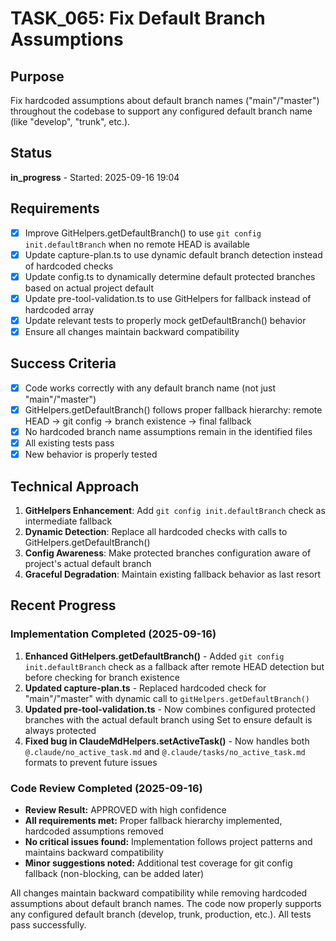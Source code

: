 # TASK_065: Fix Default Branch Assumptions

## Purpose
Fix hardcoded assumptions about default branch names ("main"/"master") throughout the codebase to support any configured default branch name (like "develop", "trunk", etc.).

## Status
**in_progress** - Started: 2025-09-16 19:04

## Requirements
- [x] Improve GitHelpers.getDefaultBranch() to use `git config init.defaultBranch` when no remote HEAD is available
- [x] Update capture-plan.ts to use dynamic default branch detection instead of hardcoded checks
- [x] Update config.ts to dynamically determine default protected branches based on actual project default
- [x] Update pre-tool-validation.ts to use GitHelpers for fallback instead of hardcoded array
- [x] Update relevant tests to properly mock getDefaultBranch() behavior
- [x] Ensure all changes maintain backward compatibility

## Success Criteria
- [x] Code works correctly with any default branch name (not just "main"/"master")
- [x] GitHelpers.getDefaultBranch() follows proper fallback hierarchy: remote HEAD → git config → branch existence → final fallback
- [x] No hardcoded branch name assumptions remain in the identified files
- [x] All existing tests pass
- [x] New behavior is properly tested

## Technical Approach
1. **GitHelpers Enhancement**: Add `git config init.defaultBranch` check as intermediate fallback
2. **Dynamic Detection**: Replace all hardcoded checks with calls to GitHelpers.getDefaultBranch()
3. **Config Awareness**: Make protected branches configuration aware of project's actual default branch
4. **Graceful Degradation**: Maintain existing fallback behavior as last resort

## Recent Progress

### Implementation Completed (2025-09-16)
1. **Enhanced GitHelpers.getDefaultBranch()** - Added `git config init.defaultBranch` check as a fallback after remote HEAD detection but before checking for branch existence
2. **Updated capture-plan.ts** - Replaced hardcoded check for "main"/"master" with dynamic call to `gitHelpers.getDefaultBranch()`
3. **Updated pre-tool-validation.ts** - Now combines configured protected branches with the actual default branch using Set to ensure default is always protected
4. **Fixed bug in ClaudeMdHelpers.setActiveTask()** - Now handles both `@.claude/no_active_task.md` and `@.claude/tasks/no_active_task.md` formats to prevent future issues

### Code Review Completed (2025-09-16)
- **Review Result:** APPROVED with high confidence
- **All requirements met:** Proper fallback hierarchy implemented, hardcoded assumptions removed
- **No critical issues found:** Implementation follows project patterns and maintains backward compatibility
- **Minor suggestions noted:** Additional test coverage for git config fallback (non-blocking, can be added later)

All changes maintain backward compatibility while removing hardcoded assumptions about default branch names. The code now properly supports any configured default branch (develop, trunk, production, etc.). All tests pass successfully.

<!-- github_issue: 74 -->
<!-- github_url: https://github.com/cahaseler/cc-track/issues/74 -->
<!-- issue_branch: 74-task_065-fix-default-branch-assumptions -->